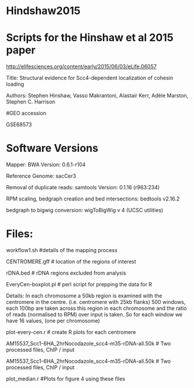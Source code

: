 # Hindshaw2015
# Scripts for the Hinshaw et al 2015 paper

http://elifesciences.org/content/early/2015/06/03/eLife.06057

Title: Structural evidence for Scc4-dependent localization of cohesin loading

Authors: Stephen Hinshaw, Vasso Makrantoni, Alastair Kerr, Adèle Marston, Stephen C. Harrison

#GEO accession 

GSE68573


# Software Versions 

Mapper: BWA Version: 0.6.1-r104

Reference Genome: sacCer3

Removal of duplicate reads: samtools Version: 0.1.16 (r963:234)

RPM scaling, bedgraph creation and bed intersections: bedtools v2.16.2

bedgraph to bigwig conversion: wigToBigWig v 4 (UCSC utilities)


# Files: 


workflow1.sh        #details of the mapping process

CENTROMERE.gff      # location of the regions of interest

rDNA.bed           # rDNA regions excluded from analysis

EveryCen-boxplot.pl # perl script for prepping the data for R 

Details: 
In each chromosome a 50kb region is examined with the centromere in
the centre. (i.e. centromere with 25kb flanks) 500 windows, each 100bp
are taken across this region in each chromosome and the ratio of reads
(normalised to RPM) over input is taken. So for each window we have 16
values, (one per chromosome) 

plot-every-cen.r    # create R plots for each centromere 


AM15537_Scc1-6HA_2hrNocodazole_scc4-m35-rDNA-all.50k  # Two processed files, ChIP / input

AM15537_Scc1-6HA_2hrNocodazole_scc4-m35-rDNA-all.50k # Two processed files, ChIP / input

plot_median.r #Plots for figure 4 using these files  
